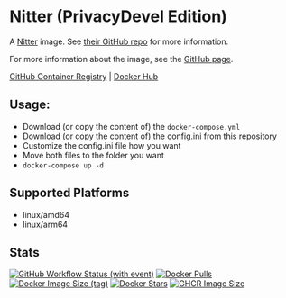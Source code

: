 # Nitter (PrivacyDevel Edition)

A [Nitter](https://github.com/privacydevel/nitter) image. See [their GitHub repo](https://github.com/privacydevel/nitter) for more information.

For more information about the image, see the [GitHub page](https://github.com/Zottelchen/docker-container/nitter-privacydevel).

[GitHub Container Registry](https://github.com/users/Zottelchen/packages/container/package/nitter-privacydevel) | [Docker Hub](https://hub.docker.com/r/zottelchen/nitter-privacydevel)

## Usage:

- Download (or copy the content of) the `docker-compose.yml`
- Download (or copy the content of) the config.ini from this repository
- Customize the config.ini file how you want
- Move both files to the folder you want
- `docker-compose up -d`

## Supported Platforms

- linux/amd64
- linux/arm64

## Stats

[![GitHub Workflow Status (with event)](https://img.shields.io/github/actions/workflow/status/zottelchen/docker-container/nitter-privacydevel.yml?logo=github)](https://github.com/Zottelchen/docker-container/actions/workflows/nitter-privacydevel.yml)
[![Docker Pulls](https://img.shields.io/docker/pulls/zottelchen/nitter-privacydevel?logo=docker)](https://hub.docker.com/r/zottelchen/nitter-privacydevel)
[![Docker Image Size (tag)](https://img.shields.io/docker/image-size/zottelchen/nitter-privacydevel/latest?logo=docker)](https://hub.docker.com/r/zottelchen/nitter-privacydevel)
[![Docker Stars](https://img.shields.io/docker/stars/zottelchen/nitter-privacydevel?label=%E2%AD%90%20DOCKER%20STARS)](https://hub.docker.com/r/zottelchen/nitter-privacydevel)
[![GHCR Image Size](https://ghcr-badge.egpl.dev/zottelchen/nitter-privacydevel/size)](https://github.com/users/Zottelchen/packages/container/package/nitter-privacydevel)
